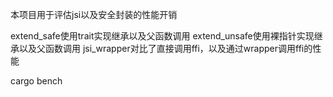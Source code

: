 本项目用于评估jsi以及安全封装的性能开销

extend_safe使用trait实现继承以及父函数调用
extend_unsafe使用裸指针实现继承以及父函数调用
jsi_wrapper对比了直接调用ffi，以及通过wrapper调用ffi的性能

cargo bench
